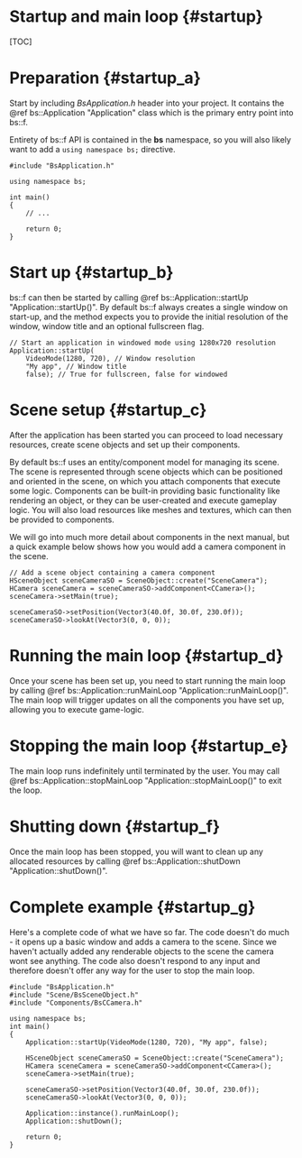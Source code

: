 Startup and main loop					{#startup}
===============
[TOC]

# Preparation {#startup_a}

Start by including *BsApplication.h* header into your project. It contains the @ref bs::Application "Application" class which is the primary entry point into bs::f.

Entirety of bs::f API is contained in the **bs** namespace, so you will also likely want to add a `using namespace bs;` directive.

~~~~~~~~~~~~~{.cpp}
#include "BsApplication.h"

using namespace bs;

int main()
{
	// ...

	return 0;
}
~~~~~~~~~~~~~

# Start up {#startup_b}

bs::f can then be started by calling @ref bs::Application::startUp "Application::startUp()". By default bs::f always creates a single window on start-up, and the method expects you to provide the initial resolution of the window, window title and an optional fullscreen flag.

~~~~~~~~~~~~~{.cpp}
// Start an application in windowed mode using 1280x720 resolution
Application::startUp(
	VideoMode(1280, 720), // Window resolution
	"My app", // Window title
	false); // True for fullscreen, false for windowed
~~~~~~~~~~~~~

# Scene setup  {#startup_c}

After the application has been started you can proceed to load necessary resources, create scene objects and set up their components.

By default bs::f uses an entity/component model for managing its scene. The scene is represented through scene objects which can be positioned and oriented in the scene, on which you attach components that execute some logic. Components can be built-in providing basic functionality like rendering an object, or they can be user-created and execute gameplay logic. You will also load resources like meshes and textures, which can then be provided to components.

We will go into much more detail about components in the next manual, but a quick example below shows how you would add a camera component in the scene.

~~~~~~~~~~~~~{.cpp}
// Add a scene object containing a camera component
HSceneObject sceneCameraSO = SceneObject::create("SceneCamera");
HCamera sceneCamera = sceneCameraSO->addComponent<CCamera>();
sceneCamera->setMain(true);

sceneCameraSO->setPosition(Vector3(40.0f, 30.0f, 230.0f));
sceneCameraSO->lookAt(Vector3(0, 0, 0));
~~~~~~~~~~~~~

# Running the main loop {#startup_d}

Once your scene has been set up, you need to start running the main loop by calling @ref bs::Application::runMainLoop "Application::runMainLoop()". The main loop will trigger updates on all the components you have set up, allowing you to execute game-logic.

# Stopping the main loop {#startup_e}

The main loop runs indefinitely until terminated by the user. You may call @ref bs::Application::stopMainLoop "Application::stopMainLoop()" to exit the loop.

# Shutting down {#startup_f}

Once the main loop has been stopped, you will want to clean up any allocated resources by calling @ref bs::Application::shutDown "Application::shutDown()".

# Complete example {#startup_g}

Here's a complete code of what we have so far. The code doesn't do much - it opens up a basic window and adds a camera to the scene. Since we haven't actually added any renderable objects to the scene the camera wont see anything. The code also doesn't respond to any input and therefore doesn't offer any way for the user to stop the main loop.

~~~~~~~~~~~~~{.cpp}
#include "BsApplication.h"
#include "Scene/BsSceneObject.h"
#include "Components/BsCCamera.h"

using namespace bs;
int main()
{
	Application::startUp(VideoMode(1280, 720), "My app", false);
	
	HSceneObject sceneCameraSO = SceneObject::create("SceneCamera");
	HCamera sceneCamera = sceneCameraSO->addComponent<CCamera>();
	sceneCamera->setMain(true);

	sceneCameraSO->setPosition(Vector3(40.0f, 30.0f, 230.0f));
	sceneCameraSO->lookAt(Vector3(0, 0, 0));
	
	Application::instance().runMainLoop();
	Application::shutDown();
	
	return 0;
}
~~~~~~~~~~~~~
